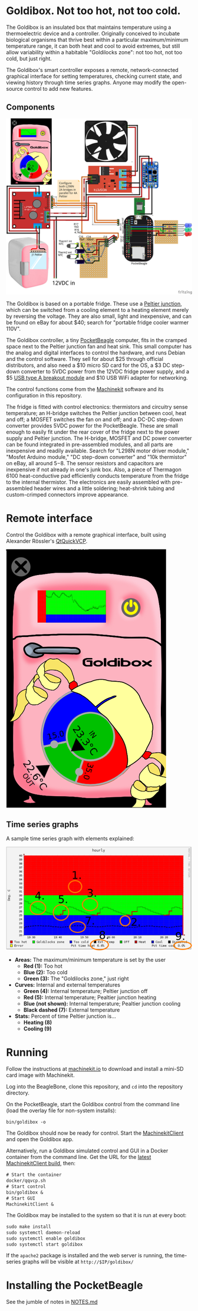 # Goldibox.  Not too hot, not too cold.

The Goldibox is an insulated box that maintains temperature using a
thermoelectric device and a controller.  Originally conceived to
incubate biological organisms that thrive best within a particular
maximum/minimum temperature range, it can both heat and cool to avoid
extremes, but still allow variability within a habitable "Goldilocks
zone":  not too hot, not too cold, but just right.

The Goldibox's smart controller exposes a remote, network-connected
graphical interface for setting temperatures, checking current state,
and viewing history through time series graphs.  Anyone may modify the
open-source control to add new features.

## Components

![Goldibox](images/goldibox_breadboard.png)

The Goldibox is based on a portable fridge.  These use a [Peltier
junction][wiki-peltier], which can be switched from a cooling element
to a heating element merely by reversing the voltage.  They are also
small, light and inexpensive, and can be found on eBay for about $40;
search for "portable fridge cooler warmer 110V".

The Goldibox controller, a tiny [PocketBeagle][pocketbeagle] computer,
fits in the cramped space next to the Peltier junction fan and heat
sink.  This small computer has the analog and digital interfaces to
control the hardware, and runs Debian and the control software.  They
sell for about $25 through official distributors, and also need a $10
micro SD card for the OS, a $3 DC step-down converter to 5VDC power
from the 12VDC fridge power supply, and a $5 [USB type A breakout
module][usb-breakout] and $10 USB WiFi adapter for networking.

The control functions come from the [Machinekit][machinekit] software
and its configuration in this repository.

The fridge is fitted with control electronics:  thermistors and
circuitry sense temperature; an H-bridge switches the Peltier junction
between cool, heat and off; a MOSFET switches the fan on and off; and
a DC-DC step-down converter provides 5VDC power for the PocketBeagle.
These are small enough to easily fit under the rear cover of the
fridge next to the power supply and Peltier junction.  The H-bridge,
MOSFET and DC power converter can be found integrated in pre-assembled
modules, and all parts are inexpensive and readily available.  Search
for "L298N motor driver module," "Mosfet Arduino module," "DC
step-down converter" and "10k thermistor" on eBay, all around $5-$8.
The sensor resistors and capacitors are inexpensive if not already in
one's junk box.  Also, a piece of Thermagon 6100 heat-conductive pad
efficiently conducts temperature from the fridge to the internal
thermistor.  The electronics are easily assembled with pre-assembled
header wires and a little soldering; heat-shrink tubing and
custom-crimped connectors improve appearance.

[wiki-peltier]: https://en.wikipedia.org/wiki/Thermoelectric_cooling
[pocketbeagle]: https://beagleboard.org/pocket
[usb-breakout]: https://github.com/zultron/fritzing-parts/tree/master/pocketbeagle-usb-type-a
[machinekit]: http://www.machinekit.io/

# Remote interface

Control the Goldibox with a remote graphical interface, built using
Alexander Rössler's [QtQuickVCP][qqvcp].

![GUI mock-up](images/gui-capture.png)

[qqvcp]: https://github.com/qtquickvcp/QtQuickVcp

## Time series graphs

A sample time series graph with elements explained:

![Time series graph](images/goldibox-logger.sample-1.png)

- **Areas:**  The maximum/minimum temperature is set by the user
  - **Red (1):**  Too hot
  - **Blue (2):**  Too cold
  - **Green (3):**  The "Goldilocks zone," just right
- **Curves:**  Internal and external temperatures
  - **Green (4):**  Internal temperature; Peltier junction off
  - **Red (5):**  Internal temperature; Pealtier junction heating
  - **Blue (not shown):**  Internal temperature; Pealtier junction
    cooling
  - **Black dashed (7):**  External temperature
- **Stats:**  Percent of time Peltier junction is...
  - **Heating (8)**
  - **Cooling (9)**

# Running

Follow the instructions at [machinekit.io][machinekit.io] to download
and install a mini-SD card image with Machinekit.

Log into the BeagleBone, clone this repository, and `cd` into the
repository directory.

On the PocketBeagle, start the Goldibox control from the command line
(load the overlay file for non-system installs):

    bin/goldibox -o

The Goldibox should now be ready for control.  Start the
[MachinekitClient][qqvcp] and open the Goldibox app.

Alternatively, run a Goldibox simulated control and GUI in a Docker
container from the command line.  Get the URL for the [latest
MachinekitClient build][mkclient-dl], then:

    # Start the container
    docker/qqvcp.sh
    # Start control
    bin/goldibox &
    # Start GUI
    MachinekitClient &

The Goldibox may be installed to the system so that it is run at every
boot:

    sudo make install
    sudo systemctl daemon-reload
    sudo systemctl enable goldibox
    sudo systemctl start goldibox

If the `apache2` package is installed and the web server is running,
the time-series graphs will be visible at  `http://$IP/goldibox/`

[machinekit.io]: http://machinekit.io
[qqvcp]: https://github.com/qtquickvcp/QtQuickVcp
[mkclient-dl]: https://bintray.com/machinekoder/MachinekitClient-Development/MachinekitClient_Development-Linux-master-x64/#files/

# Installing the PocketBeagle

See the jumble of notes in [NOTES.md](NOTES.md)

